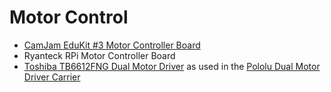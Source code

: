 # Motor Control

* [CamJam EduKit #3 Motor Controller Board](http://camjam.me/?page_id=1035)
* Ryanteck RPi Motor Controller Board
* [Toshiba TB6612FNG Dual Motor Driver](http://toshiba.semicon-storage.com/info/lookup.jsp?pid=TB6612FNG&lang=en) as used in the [Pololu Dual Motor Driver Carrier](https://www.pololu.com/product/713)

